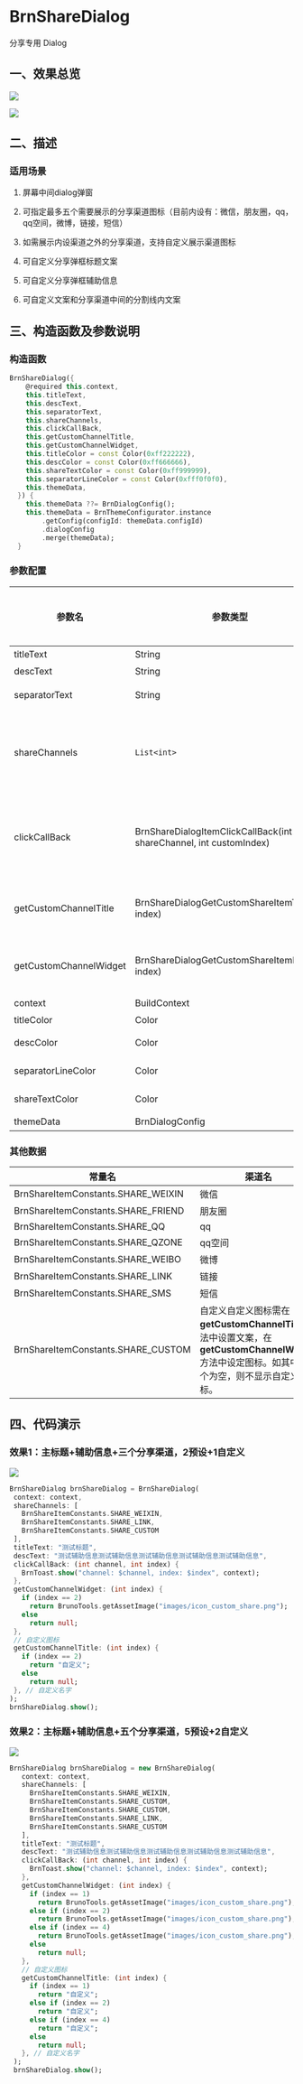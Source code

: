 # BrnShareDialog

分享专用 Dialog

## 一、效果总览

![](./img/BrnShareDialogDemo1.png)

![](./img/BrnShareDialogDemo2.png)

## 二、描述

### 适用场景

1. 屏幕中间dialog弹窗

2. 可指定最多五个需要展示的分享渠道图标（目前内设有：微信，朋友圈，qq，qq空间，微博，链接，短信）

3. 如需展示内设渠道之外的分享渠道，支持自定义展示渠道图标

4. 可自定义分享弹框标题文案

5. 可自定义分享弹框辅助信息

6. 可自定义文案和分享渠道中间的分割线内文案

## 三、构造函数及参数说明

### 构造函数

```dart
BrnShareDialog({
    @required this.context,
    this.titleText,
    this.descText,
    this.separatorText,
    this.shareChannels,
    this.clickCallBack,
    this.getCustomChannelTitle,
    this.getCustomChannelWidget,
    this.titleColor = const Color(0xff222222),
    this.descColor = const Color(0xff666666),
    this.shareTextColor = const Color(0xff999999),
    this.separatorLineColor = const Color(0xfff0f0f0),
    this.themeData,
  }) {
    this.themeData ??= BrnDialogConfig();
    this.themeData = BrnThemeConfigurator.instance
        .getConfig(configId: themeData.configId)
        .dialogConfig
        .merge(themeData);
  }
```



### 参数配置

| **参数名** | **参数类型** | **作用** | **是否必填** | **默认值** |
| --- | --- | --- | --- | --- |
| titleText | String | 弹框标题文案 | 否 | 无 |
| descText | String | 弹框辅助信息文案（为空则**不显示**辅助信息） | 否 | 无 |
| separatorText | String | 文案与分享渠道图标间的分割线内嵌文案 | 否 | 你可以通过以下方式分享给客户 |
| shareChannels | `List<int>` | 用于表示所展示的分享渠道图标的索引（列表内容可直接填写渠道对应的**int**值，或使用**BrnShareItemConstants**的静态变量，例如**BrnShareItemConstants.SHARE\_WEIXIN**）。自定义为100或**BrnShareItemConstants.SHARE\_CUSTOM**。 | 是 | 空 |
| clickCallBack | BrnShareDialogItemClickCallBack(int shareChannel, int customIndex) | 点击分享渠道图标后回调方法（方法传参为被点击的分享渠道图标在**BrnShareItemConstants**中的索引值shareChannel， 及改列表在使用者自定义的*shareChannels*中的索引值customIndex），使用者**根据参数自行配置响应动作**。 | 是 | 空 |
| getCustomChannelTitle | BrnShareDialogGetCustomShareItemTitle(int index) | 获取自定义分享渠道对应的显示**文案**（方法传参为该自定义分享渠道在*shareChannels*中的索引值index）。回调返回值为**String**，如果返回值为空，则**不显示**该自定义分享渠道。 | 否 | 空 |
| getCustomChannelWidget | BrnShareDialogGetCustomShareItemIcon(int index) | 获取自定义分享渠道对应的显示**图标**（方法传参为该自定义分享渠道在*shareChannels*中的索引值index）。回调返回值为**Widget**，如果返回值为空，则**不显示**该自定义分享渠道。 | 否 | 空 |
| context | BuildContext | BuidContext | 是 | 空 |
| titleColor | Color | 标题颜色 | 否 | **Color(0xff222222)** 黑色 |
| descColor | Color | 分享渠道文案颜色 | 否 | **Color(0xff666666)**灰色 |
| separatorLineColor | Color | 分割线颜色 | 否 | **Color(0xffEEEEEE)**浅灰 |
| shareTextColor | Color | 分享渠道文案颜色 | 否 | **Color(0xff999999)**灰色 |
| themeData | BrnDialogConfig | 弹窗配置，配置详情见BrnDialogConfig | 否 |  |

### 其他数据

| 常量名                              | 渠道名                                                       |
| ----------------------------------- | ------------------------------------------------------------ |
| BrnShareItemConstants.SHARE\_WEIXIN | 微信                                                         |
| BrnShareItemConstants.SHARE\_FRIEND | 朋友圈                                                       |
| BrnShareItemConstants.SHARE\_QQ     | qq                                                           |
| BrnShareItemConstants.SHARE\_QZONE  | qq空间                                                       |
| BrnShareItemConstants.SHARE\_WEIBO  | 微博                                                         |
| BrnShareItemConstants.SHARE\_LINK   | 链接                                                         |
| BrnShareItemConstants.SHARE\_SMS    | 短信                                                         |
| BrnShareItemConstants.SHARE\_CUSTOM | 自定义自定义图标需在**getCustomChannelTitle**方法中设置文案，在**getCustomChannelWidget**方法中设定图标。如其中一个为空，则不显示自定义图标。 |

## 四、代码演示

### 效果1：主标题+辅助信息+三个分享渠道，2预设+1自定义

![](./img/BrnShareDialogDemo1.png)
```dart
BrnShareDialog brnShareDialog = BrnShareDialog(  
 context: context,  
 shareChannels: [  
   BrnShareItemConstants.SHARE_WEIXIN,  
   BrnShareItemConstants.SHARE_LINK,  
   BrnShareItemConstants.SHARE_CUSTOM  
 ],  
 titleText: "测试标题",  
 descText: "测试辅助信息测试辅助信息测试辅助信息测试辅助信息测试辅助信息",  
 clickCallBack: (int channel, int index) {  
   BrnToast.show("channel: $channel, index: $index", context);  
 },  
 getCustomChannelWidget: (int index) {  
   if (index == 2)  
     return BrunoTools.getAssetImage("images/icon_custom_share.png");  
   else  
     return null;  
 },  
 // 自定义图标  
 getCustomChannelTitle: (int index) {  
   if (index == 2)  
     return "自定义";  
   else  
     return null;  
 }, // 自定义名字  
);  
brnShareDialog.show();
```
### 效果2：主标题+辅助信息+五个分享渠道，5预设+2自定义

![](./img/BrnShareDialogDemo2.png)

```dart
BrnShareDialog brnShareDialog = new BrnShareDialog(  
   context: context,  
   shareChannels: [  
     BrnShareItemConstants.SHARE_WEIXIN,  
     BrnShareItemConstants.SHARE_CUSTOM,  
     BrnShareItemConstants.SHARE_CUSTOM,  
     BrnShareItemConstants.SHARE_LINK,  
     BrnShareItemConstants.SHARE_CUSTOM  
   ],  
   titleText: "测试标题",  
   descText: "测试辅助信息测试辅助信息测试辅助信息测试辅助信息测试辅助信息",  
   clickCallBack: (int channel, int index) {  
     BrnToast.show("channel: $channel, index: $index", context);  
   },  
   getCustomChannelWidget: (int index) {  
     if (index == 1)  
       return BrunoTools.getAssetImage("images/icon_custom_share.png");  
     else if (index == 2)  
       return BrunoTools.getAssetImage("images/icon_custom_share.png");  
     else if (index == 4)  
       return BrunoTools.getAssetImage("images/icon_custom_share.png");  
     else  
       return null;  
   },  
   // 自定义图标  
   getCustomChannelTitle: (int index) {  
     if (index == 1)  
       return "自定义";  
     else if (index == 2)  
       return "自定义";  
     else if (index == 4)  
       return "自定义";  
     else  
       return null;  
   }, // 自定义名字  
 );  
 brnShareDialog.show();  
```
